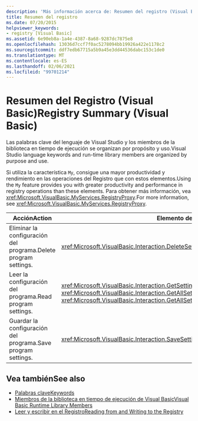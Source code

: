 ```yaml
---
description: 'Más información acerca de: Resumen del registro (Visual Basic)'
title: Resumen del registro
ms.date: 07/20/2015
helpviewer_keywords:
- registry [Visual Basic]
ms.assetid: 6e90eb8a-1a4e-4387-8a68-9287dc7875e8
ms.openlocfilehash: 13036d7ccf7f0ac5278094bb19926a422e1178c2
ms.sourcegitcommit: ddf7edb67715a5b9a45e3dd44536dabc153c1de0
ms.translationtype: MT
ms.contentlocale: es-ES
ms.lasthandoff: 02/06/2021
ms.locfileid: "99701214"
---
```

# <a name="registry-summary-visual-basic"></a><span data-ttu-id="a051e-103">Resumen del Registro (Visual Basic)</span><span class="sxs-lookup"><span data-stu-id="a051e-103">Registry Summary (Visual Basic)</span></span>

<span data-ttu-id="a051e-104">Las palabras clave del lenguaje de Visual Studio y los miembros de la biblioteca en tiempo de ejecución se organizan por propósito y uso.</span><span class="sxs-lookup"><span data-stu-id="a051e-104">Visual Studio language keywords and run-time library members are organized by purpose and use.</span></span>  
  
 <span data-ttu-id="a051e-105">Si utiliza la característica `My`, consigue una mayor productividad y rendimiento en las operaciones del Registro que con estos elementos.</span><span class="sxs-lookup"><span data-stu-id="a051e-105">Using the `My` feature provides you with greater productivity and performance in registry operations than these elements.</span></span> <span data-ttu-id="a051e-106">Para obtener más información, vea <xref:Microsoft.VisualBasic.MyServices.RegistryProxy>.</span><span class="sxs-lookup"><span data-stu-id="a051e-106">For more information, see <xref:Microsoft.VisualBasic.MyServices.RegistryProxy>.</span></span>  
  
|<span data-ttu-id="a051e-107">**Acción**</span><span class="sxs-lookup"><span data-stu-id="a051e-107">**Action**</span></span>|<span data-ttu-id="a051e-108">**Elemento del lenguaje**</span><span class="sxs-lookup"><span data-stu-id="a051e-108">**Language element**</span></span>|  
|----------------|--------------------------|  
|<span data-ttu-id="a051e-109">Eliminar la configuración del programa.</span><span class="sxs-lookup"><span data-stu-id="a051e-109">Delete program settings.</span></span>|<xref:Microsoft.VisualBasic.Interaction.DeleteSetting%2A>|  
|<span data-ttu-id="a051e-110">Leer la configuración del programa.</span><span class="sxs-lookup"><span data-stu-id="a051e-110">Read program settings.</span></span>|<span data-ttu-id="a051e-111"><xref:Microsoft.VisualBasic.Interaction.GetSetting%2A>, <xref:Microsoft.VisualBasic.Interaction.GetAllSettings%2A></span><span class="sxs-lookup"><span data-stu-id="a051e-111"><xref:Microsoft.VisualBasic.Interaction.GetSetting%2A>, <xref:Microsoft.VisualBasic.Interaction.GetAllSettings%2A></span></span>|  
|<span data-ttu-id="a051e-112">Guardar la configuración del programa.</span><span class="sxs-lookup"><span data-stu-id="a051e-112">Save program settings.</span></span>|<xref:Microsoft.VisualBasic.Interaction.SaveSetting%2A>|  
  
## <a name="see-also"></a><span data-ttu-id="a051e-113">Vea también</span><span class="sxs-lookup"><span data-stu-id="a051e-113">See also</span></span>

- [<span data-ttu-id="a051e-114">Palabras clave</span><span class="sxs-lookup"><span data-stu-id="a051e-114">Keywords</span></span>](index.md)
- [<span data-ttu-id="a051e-115">Miembros de la biblioteca en tiempo de ejecución de Visual Basic</span><span class="sxs-lookup"><span data-stu-id="a051e-115">Visual Basic Runtime Library Members</span></span>](../runtime-library-members.md)
- [<span data-ttu-id="a051e-116">Leer y escribir en el Registro</span><span class="sxs-lookup"><span data-stu-id="a051e-116">Reading from and Writing to the Registry</span></span>](../../developing-apps/programming/computer-resources/reading-from-and-writing-to-the-registry.md)
